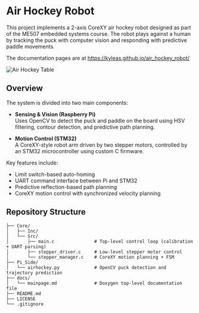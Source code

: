 # Air Hockey Robot

This project implements a 2-axis CoreXY air hockey robot designed as part of the ME507 embedded systems course. The robot plays against a human by tracking the puck with computer vision and responding with predictive paddle movements.

The documentation pages are at https://kyleas.github.io/air_hockey_robot/

![Air Hockey Table](tree/main/images/overall.jpg)

## Overview

The system is divided into two main components:

- **Sensing & Vision (Raspberry Pi)**  
  Uses OpenCV to detect the puck and paddle on the board using HSV filtering, contour detection, and predictive path planning.

- **Motion Control (STM32)**  
  A CoreXY-style robot arm driven by two stepper motors, controlled by an STM32 microcontroller using custom C firmware.

Key features include:
- Limit switch-based auto-homing
- UART command interface between Pi and STM32
- Predictive reflection-based path planning
- CoreXY motion control with synchronized velocity planning

## Repository Structure

```text
├── Core/
│   ├── Inc/
│   └── Src/
│       ├── main.c               # Top-level control loop (calibration + UART parsing)
│       ├── stepper_driver.c     # Low-level stepper motor control
│       └── stepper_manager.c    # CoreXY motion planning + FSM
├── Pi_Side/
│   └── airhockey.py             # OpenCV puck detection and trajectory prediction
├── docs/
│   └── mainpage.md              # Doxygen top-level documentation file
├── README.md
├── LICENSE
└── .gitignore
